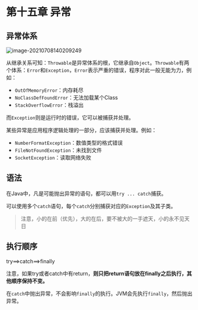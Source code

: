 # 第十五章 异常

## 异常体系

![image-20210708140209249](http://note.youdao.com/yws/public/resource/7d81e6a39024a96dd86efacf29f4ca80/xmlnote/WEBRESOURCE91502447ec184addb61a72d6cbcb652b/605)

从继承关系可知：`Throwable`是异常体系的根，它继承自`Object`。`Throwable`有两个体系：`Error`和`Exception`，`Error`表示严重的错误，程序对此一般无能为力，例如：

- `OutOfMemoryError`：内存耗尽
- `NoClassDefFoundError`：无法加载某个Class
- `StackOverflowError`：栈溢出

而`Exception`则是运行时的错误，它可以被捕获并处理。

某些异常是应用程序逻辑处理的一部分，应该捕获并处理。例如：

- `NumberFormatException`：数值类型的格式错误
- `FileNotFoundException`：未找到文件
- `SocketException`：读取网络失败





## 语法

在Java中，凡是可能抛出异常的语句，都可以用`try ... catch`捕获。

可以使用多个`catch`语句，每个`catch`分别捕获对应的`Exception`及其子类。

> 注意，小的在前（优先），大的在后，要不被大的一手遮天，小的永不见天日



## 执行顺序

try==>catch==>finally

注意，如果try或者catch中有return，**则只把return语句放在finally之后执行，其他顺序保持不变。**

 在`catch`中抛出异常，不会影响`finally`的执行。JVM会先执行`finally`，然后抛出异常。




